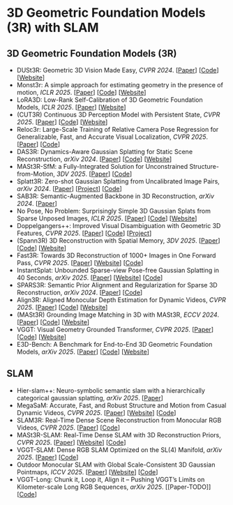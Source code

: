# 3D Geometric Foundation Models (3R) with SLAM


## 3D Geometric Foundation Models (3R)

- DUSt3R: Geometric 3D Vision Made Easy, *CVPR 2024*. [[Paper](https://openaccess.thecvf.com/content/CVPR2024/papers/Wang_DUSt3R_Geometric_3D_Vision_Made_Easy_CVPR_2024_paper.pdf)] [[Code](https://github.com/naver/dust3r)] [[Website](https://dust3r.europe.naverlabs.com/)]
- Monst3r: A simple approach for estimating geometry in the presence of motion, *ICLR 2025*. [[Paper](https://arxiv.org/pdf/2410.03825)] [[Code](https://github.com/Junyi42/monst3r)] [[Website](https://monst3r-project.github.io/)]
- LoRA3D: Low-Rank Self-Calibration of 3D Geometric Foundation Models, *ICLR 2025*. [[Paper](https://arxiv.org/pdf/2412.07746)] [[Website](https://520xyxyzq.github.io/lora3d/)]
- (CUT3R) Continuous 3D Perception Model with Persistent State, *CVPR 2025*. [[Paper](https://arxiv.org/pdf/2501.12387)] [[Code](https://github.com/CUT3R/CUT3R)] [[Website](https://cut3r.github.io/)]
- Reloc3r: Large-Scale Training of Relative Camera Pose Regression for Generalizable, Fast, and Accurate Visual Localization, *CVPR 2025*. [[Paper](https://arxiv.org/pdf/2412.08376)] [[Code](https://github.com/ffrivera0/reloc3r)]
- DAS3R: Dynamics-Aware Gaussian Splatting for Static Scene Reconstruction, *arXiv 2024*. [[Paper](https://arxiv.org/pdf/2412.19584)] [[Code](https://github.com/kai422/das3r)] [[Website](https://kai422.github.io/DAS3R/)]
- MASt3R-SfM: a Fully-Integrated Solution for Unconstrained Structure-from-Motion, *3DV 2025*. [[Paper](https://arxiv.org/pdf/2409.19152)] [[Code](https://github.com/naver/mast3r/tree/mast3r_sfm)]
- Splatt3R: Zero-shot Gaussian Splatting from Uncalibrated Image Pairs, *arXiv 2024*. [[Paper](https://arxiv.org/pdf/2408.13912)] [[Project](https://splatt3r.active.vision/)] [[Code](https://github.com/btsmart/splatt3r)]
- SAB3R: Semantic-Augmented Backbone in 3D Reconstruction, *arXiv 2024*. [[Paper](https://tianx-ia.github.io/Semantic_Augmented_3D_Foundation_Models.pdf)]
- No Pose, No Problem: Surprisingly Simple 3D Gaussian Splats from Sparse Unposed Images, *ICLR 2025*. [[Paper](https://arxiv.org/pdf/2410.24207)] [[Code](https://github.com/cvg/NoPoSplat)] [[Website](https://noposplat.github.io/)]
- Doppelgangers++: Improved Visual Disambiguation with Geometric 3D Features, *CVPR 2025*. [[Paper](https://arxiv.org/pdf/2412.05826)] [[Code](https://github.com/doppelgangers25/doppelgangers-plusplus)] [[Project](https://doppelgangers25.github.io/doppelgangers_plusplus/)]
- (Spann3R) 3D Reconstruction with Spatial Memory, *3DV 2025*. [[Paper](https://arxiv.org/pdf/2408.16061)] [[Code](https://github.com/HengyiWang/spann3r)] [[Website](https://hengyiwang.github.io/projects/spanner)]
- Fast3R: Towards 3D Reconstruction of 1000+ Images in One Forward Pass, *CVPR 2025*. [[Paper](https://arxiv.org/pdf/2501.13928)] [[Website](https://fast3r-3d.github.io/)] [[Code](https://github.com/facebookresearch/fast3r)]
- InstantSplat: Unbounded Sparse-view Pose-free Gaussian Splatting in 40 Seconds, *arXiv 2025*. [[Paper](https://generative-vision.github.io/workshop-CVPR-24/papers/11.pdf)] [[Website](https://instantsplat.github.io/)] [[Code](https://github.com/NVlabs/InstantSplat)]
- SPARS3R: Semantic Prior Alignment and Regularization for Sparse 3D Reconstruction, *arXiv 2024*. [[Paper](https://arxiv.org/pdf/2411.12592)] [[Code](https://github.com/snldmt/SPARS3R)]
- Align3R: Aligned Monocular Depth Estimation for Dynamic Videos, *CVPR 2025*. [[Paper](https://arxiv.org/pdf/2412.03079)] [[Code](https://github.com/jiah-cloud/Align3R)] [[Website](https://igl-hkust.github.io/Align3R.github.io/)]
- (MASt3R) Grounding Image Matching in 3D with MASt3R, *ECCV 2024*. [[Paper](https://arxiv.org/pdf/2406.09756)] [[Code](https://github.com/naver/mast3r)] [[Website](https://europe.naverlabs.com/blog/mast3r-matching-and-stereo-3d-reconstruction/)]
- VGGT: Visual Geometry Grounded Transformer, *CVPR 2025*. [[Paper](https://arxiv.org/pdf/2503.11651)] [[Code](https://github.com/facebookresearch/vggt)] [[Website](https://vgg-t.github.io/)]
- E3D-Bench: A Benchmark for End-to-End 3D Geometric Foundation Models, *arXiv 2025*. [[Paper](https://arxiv.org/pdf/2506.01933)] [[Code](https://github.com/VITA-Group/E3D-Bench)] [[Website](https://e3dbench.github.io/)]

## SLAM

- Hier-slam++: Neuro-symbolic semantic slam with a hierarchically categorical gaussian splatting, *arXiv 2025*. [[Paper](https://arxiv.org/pdf/2502.14931)]
- MegaSaM: Accurate, Fast, and Robust Structure and Motion from Casual Dynamic Videos, *CVPR 2025*. [[Paper](https://arxiv.org/pdf/2412.04463)] [[Website](https://mega-sam.github.io/)] [[Code](https://github.com/mega-sam/mega-sam)]
- SLAM3R: Real-Time Dense Scene Reconstruction from Monocular RGB Videos, *CVPR 2025*. [[Paper](https://arxiv.org/pdf/2412.09401)] [[Code](https://github.com/PKU-VCL-3DV/SLAM3R)]
- MASt3R-SLAM: Real-Time Dense SLAM with 3D Reconstruction Priors, *CVPR 2025*. [[Paper](https://arxiv.org/pdf/2412.12392)] [[Website](https://edexheim.github.io/mast3r-slam/)] [[Code](https://github.com/rmurai0610/MASt3R-SLAM)]
- VGGT-SLAM: Dense RGB SLAM Optimized on the SL(4) Manifold, *arXiv 2025*. [[Paper](https://arxiv.org/pdf/2505.12549)] [[Code](https://github.com/MIT-SPARK/VGGT-SLAM)]
- Outdoor Monocular SLAM with Global Scale-Consistent 3D Gaussian Pointmaps, *ICCV 2025*. [[Paper](https://arxiv.org/pdf/2507.03737)] [[Website](https://3dagentworld.github.io/S3PO-GS/)] [[Code](https://github.com/3DAgentWorld/S3PO-GS)]
- VGGT-Long: Chunk it, Loop it, Align it – Pushing VGGT’s Limits on Kilometer-scale Long RGB Sequences, *arXiv 2025*. [[Paper-TODO]] [[Code](https://github.com/DengKaiCQ/VGGT-Long)]
